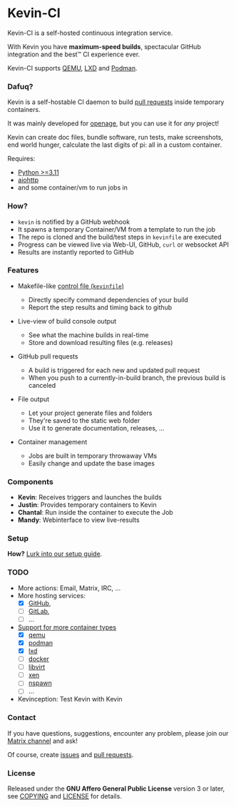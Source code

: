 # Kevin-CI

Kevin-CI is a self-hosted continuous integration service.

With Kevin you have **maximum-speed builds**, spectacular GitHub integration and the best™ CI experience ever.

Kevin-CI supports [QEMU](https://qemu.org), [LXD](https://canonical.com/lxd) and [Podman](https://podman.io).


### Dafuq?

Kevin is a self-hostable CI daemon to build [pull requests](https://help.github.com/articles/using-pull-requests/) inside temporary containers.


It was mainly developed for [openage](http://github.com/SFTtech/openage/),
but you can use it for _any_ project!

Kevin can create doc files, bundle software, run tests, make screenshots,
end world hunger, calculate the last digits of pi: all in a custom container.

Requires:
- [Python >=3.11](https://www.python.org/)
- [aiohttp](https://aiohttp.org/)
- and some container/vm to run jobs in


### How?

* `kevin` is notified by a GitHub webhook
* It spawns a temporary Container/VM from a template to run the job
* The repo is cloned and the build/test steps in `kevinfile` are executed
* Progress can be viewed live via Web-UI, GitHub, `curl` or websocket API
* Results are instantly reported to GitHub


### Features

* Makefile-like [control file (`kevinfile`)](etc/kevinfile.example)
  * Directly specify command dependencies of your build
  * Report the step results and timing back to github

* Live-view of build console output
  * See what the machine builds in real-time
  * Store and download resulting files (e.g. releases)

* GitHub pull requests
  * A build is triggered for each new and updated pull request
  * When you push to a currently-in-build branch,
    the previous build is canceled

* File output
  * Let your project generate files and folders
  * They're saved to the static web folder
  * Use it to generate documentation, releases, ...

* Container management
  * Jobs are built in temporary throwaway VMs
  * Easily change and update the base images


### Components

* **Kevin**: Receives triggers and launches the builds
* **Justin**: Provides temporary containers to Kevin
* **Chantal**: Run inside the container to execute the Job
* **Mandy**: Webinterface to view live-results


### Setup

**How?** [Lurk into our setup guide](doc/setup.md).


### TODO

* More actions: Email, Matrix, IRC, ...
* More hosting services:
  * [X] [GitHub](https://github.com/),
  * [ ] [GitLab](https://gitlab.com/),
  * [ ] ...
* [Support for more container types](/justin/vm/)
  * [X] [qemu](http://qemu-project.org)
  * [X] [podman](https://podman.io/)
  * [x] [lxd](https://linuxcontainers.org/lxd)
  * [ ] [docker](https://www.docker.com/)
  * [ ] [libvirt](https://libvirt.org/)
  * [ ] [xen](https://www.xenproject.org/)
  * [ ] [nspawn](http://www.freedesktop.org/software/systemd/man/systemd-nspawn.html)
  * [ ] ...
* Kevinception: Test Kevin with Kevin


### Contact

If you have questions, suggestions, encounter any problem,
please join our [Matrix channel](https://matrix.to/#/#sfttech:matrix.org) and ask!

Of course, create [issues](https://github.com/SFTtech/kevin-ci/issues)
and [pull requests](https://github.com/SFTtech/kevin-ci/pulls).


### License

Released under the **GNU Affero General Public License** version 3 or later,
see [COPYING](COPYING) and [LICENSE](LICENSE) for details.
